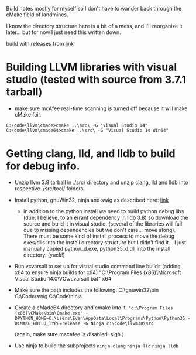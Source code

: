 Build notes mostly for myself so I don't have to wander back through the cMake field of landmines.

I know the directory structure here is a bit of a mess, and I'll reorganize it later... but for now I just need this written down.

build with releases from [link](http://llvm.org/releases/download.html)

<h1>Building LLVM libraries with visual studio (tested with source from 3.7.1 tarball)</h1>

* make sure mcAfee real-time scanning is turned off because it will make cMake fail. 

`C:\code\llvm\cmade>cmake ..\src\ -G "Visual Studio 14"`
`C:\code\llvm\cmade64>cmake ..\src\ -G "Visual Studio 14 Win64"`



<h1>Getting clang, lld, and lldb to build for debug info.</h1>

* Unzip llvm 3.8 tarball in ./src/ directory and unzip clang, lld and lldb into respective ./src/tool/ folders. 

* Install python, gnuWin32, ninja and swig as described here: [link](http://lldb.llvm.org/build.html)

	- in addition to the python install we need to build python debug libs (due, I believe, to an errant dependency in lldb 3.8) so download the source and build it in visual studio. (several of the libraries will fail due to missing dependencies but we don't care... move along). There must be some kind of install process to move the debug exes/dlls into the install directory structure but I didn't find it... I just manually copied python_d.exe, python35_d.dll into the install directory. (yuck!)

* Run vcvarsall to set up for visual studio command line builds (adding x64 to ensure ninja builds for x64)
	"C:\Program Files (x86)\Microsoft Visual Studio 14.0\VC\vcvarsall.bat" x64

* Make sure the path includes the following:
	C:\gnuwin32\bin
	C:\Code\swig
	C:\Code\ninja

* Create a cMade64 directory and cmake into it.
	`"c:\Program Files (x86)\CMake\bin\Cmake.exe" -DPYTHON_HOME=C:\Users\Evan\AppData\Local\Programs\Python\Python35 -DCMAKE_BUILD_TYPE=release -G Ninja c:\code\llvm38\src`

	(again, make sure macafee is disabled. sigh.)

* Use ninja to build the subprojects
	`ninja clang`
	`ninja lld`
	`ninja lldb`
